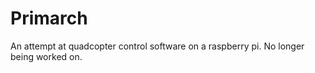 Primarch
========

An attempt at quadcopter control software on a raspberry pi. No longer being worked on.

